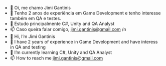 - 👋 Oi, me chamo Jimi Gantinis
- 👀 Tenho 2 anos de experiência em Game Development e tenho interesse também em QA e testes.
- 🌱 Estudo principalmente C#, Unity and QA Analyst  
- 📫 Caso queira falar comigo, jimi.gantinis@gmail.com
/n
- 👋 Hi, I’m Jimi Gantinis
- 👀 I have 2 years of experience in Game Development and have interess in QA and testing  
- 🌱 I’m currently learning C#, Unity and QA Analyst  
- 📫 How to reach me jimi.gantinis@gmail.com

<!---
jimigantinis/jimigantinis is a ✨ special ✨ repository because its `README.md` (this file) appears on your GitHub profile.
You can click the Preview link to take a look at your changes.
--->
